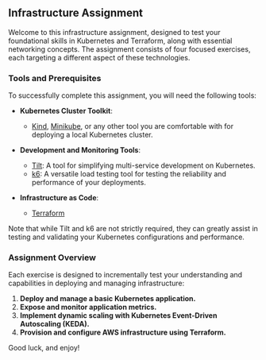 ## Infrastructure Assignment

Welcome to this infrastructure assignment, designed to test your foundational skills in Kubernetes and Terraform, along with essential networking concepts. The assignment consists of four focused exercises, each targeting a different aspect of these technologies.

### Tools and Prerequisites

To successfully complete this assignment, you will need the following tools:

- **Kubernetes Cluster Toolkit**:
  - [Kind](https://kind.sigs.k8s.io/docs/user/quick-start), [Minikube](https://minikube.sigs.k8s.io/docs/), or any other tool you are comfortable with for deploying a local Kubernetes cluster.

- **Development and Monitoring Tools**:
  - [Tilt](https://tilt.dev/): A tool for simplifying multi-service development on Kubernetes.
  - [k6](https://grafana.com/docs/k6/latest/set-up/install-k6/): A versatile load testing tool for testing the reliability and performance of your deployments.

- **Infrastructure as Code**:
  - [Terraform](https://www.terraform.io/)

Note that while Tilt and k6 are not strictly required, they can greatly assist in testing and validating your Kubernetes configurations and performance.

### Assignment Overview

Each exercise is designed to incrementally test your understanding and capabilities in deploying and managing infrastructure:

1. **Deploy and manage a basic Kubernetes application.**
2. **Expose and monitor application metrics.**
3. **Implement dynamic scaling with Kubernetes Event-Driven Autoscaling (KEDA).**
4. **Provision and configure AWS infrastructure using Terraform.**

Good luck, and enjoy!